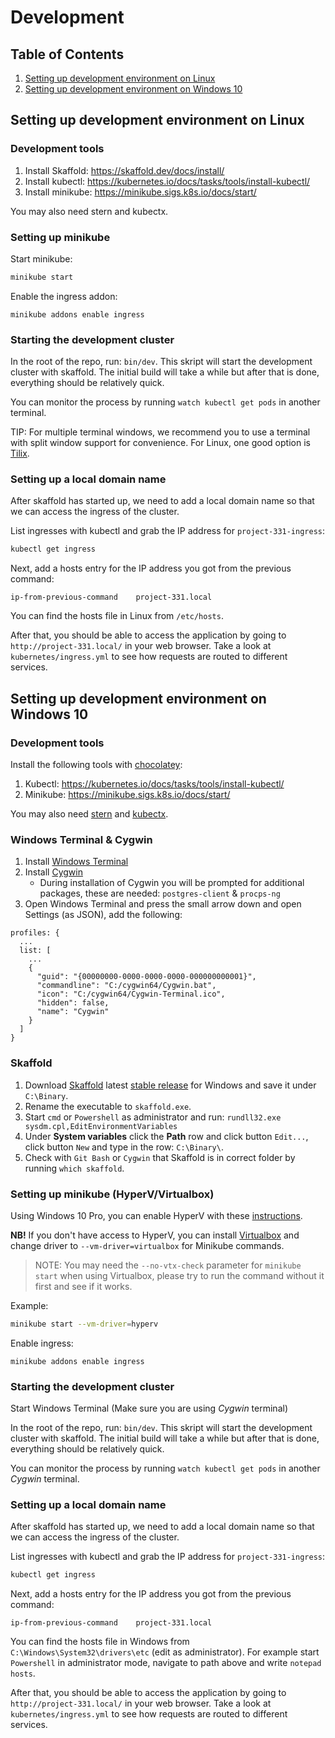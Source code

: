 # Development

## Table of Contents
1. [Setting up development environment on Linux](#setting-up-development-environment-on-linux)
2. [Setting up development environment on Windows 10](#setting-up-development-environment-on-windows-10)
## Setting up development environment on Linux

### Development tools

1. Install Skaffold: https://skaffold.dev/docs/install/ 
2. Install kubectl: https://kubernetes.io/docs/tasks/tools/install-kubectl/
3. Install minikube: https://minikube.sigs.k8s.io/docs/start/

You may also need stern and kubectx.

### Setting up minikube

Start minikube:

```sh
minikube start
```

Enable the ingress addon:

```
minikube addons enable ingress
```

### Starting the development cluster

In the root of the repo, run: `bin/dev`. This skript will start the development cluster with skaffold. The initial build will take a while but after that is done, everything should be relatively quick.

You can monitor the process by running `watch kubectl get pods` in another terminal.

TIP: For multiple terminal windows, we recommend you to use a terminal with split window support for convenience. For Linux, one good option is [Tilix](https://gnunn1.github.io/tilix-web/).

### Setting up a local domain name

After skaffold has started up, we need to add a local domain name so that we can access the ingress of the cluster.

List ingresses with kubectl and grab the IP address for `project-331-ingress`:

```sh
kubectl get ingress
```

Next, add a hosts entry for the IP address you got from the previous command:

```
ip-from-previous-command	project-331.local
```

You can find the hosts file in Linux from `/etc/hosts`.

After that, you should be able to access the application by going to `http://project-331.local/` in your web browser. Take a look at `kubernetes/ingress.yml` to see how requests are routed to different services.


## Setting up development environment on Windows 10 

### Development tools

Install the following tools with [chocolatey](https://docs.chocolatey.org/en-us/choco/setup ):  
1. Kubectl: https://kubernetes.io/docs/tasks/tools/install-kubectl/
2. Minikube: https://minikube.sigs.k8s.io/docs/start/

You may also need [stern](https://community.chocolatey.org/packages/stern) and [kubectx](https://community.chocolatey.org/packages/kubectx).

### Windows Terminal & Cygwin

1. Install [Windows Terminal](https://www.microsoft.com/en-us/p/windows-terminal/9n0dx20hk701?activetab=pivot:overviewtab)
2. Install [Cygwin](https://www.cygwin.com/)
    - During installation of Cygwin you will be prompted for additional packages, these are needed: `postgres-client` & `procps-ng`
3. Open Windows Terminal and press the small arrow down and open Settings (as JSON), add the following:
```
profiles: {
  ...
  list: [
    ...
    {
      "guid": "{00000000-0000-0000-0000-000000000001}",
      "commandline": "C:/cygwin64/Cygwin.bat",
      "icon": "C:/cygwin64/Cygwin-Terminal.ico",
      "hidden": false,
      "name": "Cygwin"
    }
  ]
}
```

### Skaffold

1. Download [Skaffold](https://skaffold.dev/docs/install/) latest [stable release](https://storage.googleapis.com/skaffold/releases/latest/skaffold-windows-amd64.exe) for Windows and save it under `C:\Binary`.
2. Rename the executable to `skaffold.exe`.
3. Start `cmd` or `Powershell` as administrator and run: `rundll32.exe sysdm.cpl,EditEnvironmentVariables`
4. Under **System variables** click the **Path** row and click button `Edit...`, click button `New` and type in the row: `C:\Binary\`.
5. Check with `Git Bash` or `Cygwin` that Skaffold is in correct folder by running `which skaffold`.

### Setting up minikube (HyperV/Virtualbox)

Using Windows 10 Pro, you can enable HyperV with these [instructions](https://docs.microsoft.com/en-us/virtualization/hyper-v-on-windows/quick-start/enable-hyper-v).  

**NB!** If you don't have access to HyperV, you can install [Virtualbox](https://www.virtualbox.org/) and change driver to `--vm-driver=virtualbox` for Minikube commands.
> NOTE: You may need the `--no-vtx-check` parameter for `minikube start` when using Virtualbox, please try to run the command without it first and see if it works.

Example:

```sh
minikube start --vm-driver=hyperv
```

Enable ingress:
```
minikube addons enable ingress
```

### Starting the development cluster

Start Windows Terminal (Make sure you are using *Cygwin* terminal)

In the root of the repo, run: `bin/dev`. This skript will start the development cluster with skaffold. The initial build will take a while but after that is done, everything should be relatively quick.

You can monitor the process by running `watch kubectl get pods` in another *Cygwin* terminal.

### Setting up a local domain name

After skaffold has started up, we need to add a local domain name so that we can access the ingress of the cluster.

List ingresses with kubectl and grab the IP address for `project-331-ingress`:

```sh
kubectl get ingress
```

Next, add a hosts entry for the IP address you got from the previous command:

```
ip-from-previous-command	project-331.local
```

You can find the hosts file in Windows from `C:\Windows\System32\drivers\etc` (edit as administrator).
For example start `Powershell` in administrator mode, navigate to path above and write `notepad hosts`.

After that, you should be able to access the application by going to `http://project-331.local/` in your web browser. Take a look at `kubernetes/ingress.yml` to see how requests are routed to different services.
